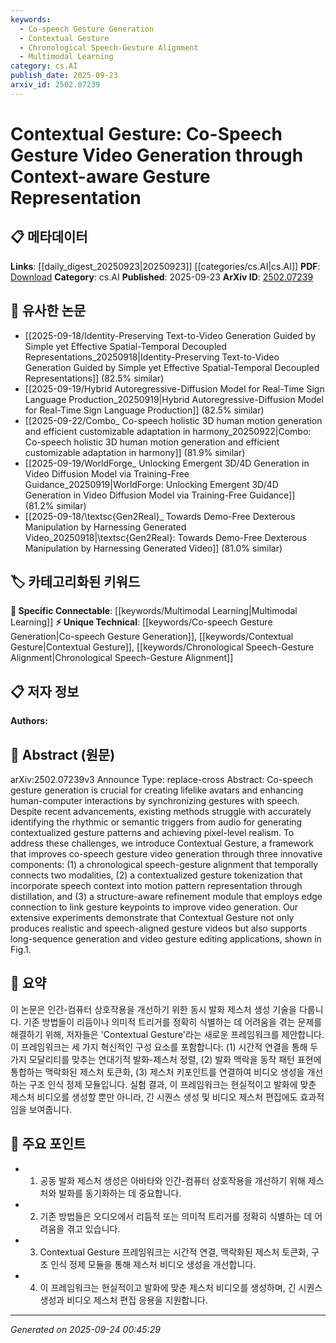 ```yaml
---
keywords:
  - Co-speech Gesture Generation
  - Contextual Gesture
  - Chronological Speech-Gesture Alignment
  - Multimodal Learning
category: cs.AI
publish_date: 2025-09-23
arxiv_id: 2502.07239
---
```


<!-- KEYWORD_LINKING_METADATA:
{
  "processed_timestamp": "2025-09-24T00:45:29.525524",
  "vocabulary_version": "1.0",
  "selected_keywords": [
    "Co-speech Gesture Generation",
    "Contextual Gesture",
    "Chronological Speech-Gesture Alignment",
    "Multimodal Learning"
  ],
  "rejected_keywords": [],
  "similarity_scores": {
    "Co-speech Gesture Generation": 0.78,
    "Contextual Gesture": 0.8,
    "Chronological Speech-Gesture Alignment": 0.72,
    "Multimodal Learning": 0.77
  },
  "extraction_method": "AI_prompt_based",
  "budget_applied": true,
  "candidates_json": {
    "candidates": [
      {
        "surface": "Co-speech gesture generation",
        "canonical": "Co-speech Gesture Generation",
        "aliases": [
          "Gesture Video Generation",
          "Speech-Aligned Gesture Generation"
        ],
        "category": "unique_technical",
        "rationale": "This term is central to the paper's contribution and connects to the broader field of human-computer interaction.",
        "novelty_score": 0.75,
        "connectivity_score": 0.68,
        "specificity_score": 0.82,
        "link_intent_score": 0.78
      },
      {
        "surface": "Contextual Gesture",
        "canonical": "Contextual Gesture",
        "aliases": [
          "Gesture Contextualization"
        ],
        "category": "unique_technical",
        "rationale": "Represents the novel framework introduced in the paper, crucial for linking to related gesture generation techniques.",
        "novelty_score": 0.8,
        "connectivity_score": 0.7,
        "specificity_score": 0.85,
        "link_intent_score": 0.8
      },
      {
        "surface": "Chronological speech-gesture alignment",
        "canonical": "Chronological Speech-Gesture Alignment",
        "aliases": [
          "Speech-Gesture Synchronization"
        ],
        "category": "unique_technical",
        "rationale": "Describes a key component of the framework that enhances the temporal connection between speech and gestures.",
        "novelty_score": 0.65,
        "connectivity_score": 0.6,
        "specificity_score": 0.78,
        "link_intent_score": 0.72
      },
      {
        "surface": "Multimodal",
        "canonical": "Multimodal Learning",
        "aliases": [
          "Multimodal Integration"
        ],
        "category": "specific_connectable",
        "rationale": "Links the paper to the broader field of integrating multiple data modalities, essential for gesture generation.",
        "novelty_score": 0.55,
        "connectivity_score": 0.85,
        "specificity_score": 0.7,
        "link_intent_score": 0.77
      }
    ],
    "ban_list_suggestions": [
      "video generation",
      "realism",
      "long-sequence generation"
    ]
  },
  "decisions": [
    {
      "candidate_surface": "Co-speech gesture generation",
      "resolved_canonical": "Co-speech Gesture Generation",
      "decision": "linked",
      "scores": {
        "novelty": 0.75,
        "connectivity": 0.68,
        "specificity": 0.82,
        "link_intent": 0.78
      }
    },
    {
      "candidate_surface": "Contextual Gesture",
      "resolved_canonical": "Contextual Gesture",
      "decision": "linked",
      "scores": {
        "novelty": 0.8,
        "connectivity": 0.7,
        "specificity": 0.85,
        "link_intent": 0.8
      }
    },
    {
      "candidate_surface": "Chronological speech-gesture alignment",
      "resolved_canonical": "Chronological Speech-Gesture Alignment",
      "decision": "linked",
      "scores": {
        "novelty": 0.65,
        "connectivity": 0.6,
        "specificity": 0.78,
        "link_intent": 0.72
      }
    },
    {
      "candidate_surface": "Multimodal",
      "resolved_canonical": "Multimodal Learning",
      "decision": "linked",
      "scores": {
        "novelty": 0.55,
        "connectivity": 0.85,
        "specificity": 0.7,
        "link_intent": 0.77
      }
    }
  ]
}
-->

# Contextual Gesture: Co-Speech Gesture Video Generation through Context-aware Gesture Representation

## 📋 메타데이터

**Links**: [[daily_digest_20250923|20250923]] [[categories/cs.AI|cs.AI]]
**PDF**: [Download](https://arxiv.org/pdf/2502.07239.pdf)
**Category**: cs.AI
**Published**: 2025-09-23
**ArXiv ID**: [2502.07239](https://arxiv.org/abs/2502.07239)

## 🔗 유사한 논문
- [[2025-09-18/Identity-Preserving Text-to-Video Generation Guided by Simple yet Effective Spatial-Temporal Decoupled Representations_20250918|Identity-Preserving Text-to-Video Generation Guided by Simple yet Effective Spatial-Temporal Decoupled Representations]] (82.5% similar)
- [[2025-09-19/Hybrid Autoregressive-Diffusion Model for Real-Time Sign Language Production_20250919|Hybrid Autoregressive-Diffusion Model for Real-Time Sign Language Production]] (82.5% similar)
- [[2025-09-22/Combo_ Co-speech holistic 3D human motion generation and efficient customizable adaptation in harmony_20250922|Combo: Co-speech holistic 3D human motion generation and efficient customizable adaptation in harmony]] (81.9% similar)
- [[2025-09-19/WorldForge_ Unlocking Emergent 3D/4D Generation in Video Diffusion Model via Training-Free Guidance_20250919|WorldForge: Unlocking Emergent 3D/4D Generation in Video Diffusion Model via Training-Free Guidance]] (81.2% similar)
- [[2025-09-18/\textsc{Gen2Real}_ Towards Demo-Free Dexterous Manipulation by Harnessing Generated Video_20250918|\textsc{Gen2Real}: Towards Demo-Free Dexterous Manipulation by Harnessing Generated Video]] (81.0% similar)

## 🏷️ 카테고리화된 키워드
**🔗 Specific Connectable**: [[keywords/Multimodal Learning|Multimodal Learning]]
**⚡ Unique Technical**: [[keywords/Co-speech Gesture Generation|Co-speech Gesture Generation]], [[keywords/Contextual Gesture|Contextual Gesture]], [[keywords/Chronological Speech-Gesture Alignment|Chronological Speech-Gesture Alignment]]

## 📋 저자 정보

**Authors:** 

## 📄 Abstract (원문)

arXiv:2502.07239v3 Announce Type: replace-cross 
Abstract: Co-speech gesture generation is crucial for creating lifelike avatars and enhancing human-computer interactions by synchronizing gestures with speech. Despite recent advancements, existing methods struggle with accurately identifying the rhythmic or semantic triggers from audio for generating contextualized gesture patterns and achieving pixel-level realism. To address these challenges, we introduce Contextual Gesture, a framework that improves co-speech gesture video generation through three innovative components: (1) a chronological speech-gesture alignment that temporally connects two modalities, (2) a contextualized gesture tokenization that incorporate speech context into motion pattern representation through distillation, and (3) a structure-aware refinement module that employs edge connection to link gesture keypoints to improve video generation. Our extensive experiments demonstrate that Contextual Gesture not only produces realistic and speech-aligned gesture videos but also supports long-sequence generation and video gesture editing applications, shown in Fig.1.

## 📝 요약

이 논문은 인간-컴퓨터 상호작용을 개선하기 위한 동시 발화 제스처 생성 기술을 다룹니다. 기존 방법들이 리듬이나 의미적 트리거를 정확히 식별하는 데 어려움을 겪는 문제를 해결하기 위해, 저자들은 'Contextual Gesture'라는 새로운 프레임워크를 제안합니다. 이 프레임워크는 세 가지 혁신적인 구성 요소를 포함합니다: (1) 시간적 연결을 통해 두 가지 모달리티를 맞추는 연대기적 발화-제스처 정렬, (2) 발화 맥락을 동작 패턴 표현에 통합하는 맥락화된 제스처 토큰화, (3) 제스처 키포인트를 연결하여 비디오 생성을 개선하는 구조 인식 정제 모듈입니다. 실험 결과, 이 프레임워크는 현실적이고 발화에 맞춘 제스처 비디오를 생성할 뿐만 아니라, 긴 시퀀스 생성 및 비디오 제스처 편집에도 효과적임을 보여줍니다.

## 🎯 주요 포인트

- 1. 공동 발화 제스처 생성은 아바타와 인간-컴퓨터 상호작용을 개선하기 위해 제스처와 발화를 동기화하는 데 중요합니다.
- 2. 기존 방법들은 오디오에서 리듬적 또는 의미적 트리거를 정확히 식별하는 데 어려움을 겪고 있습니다.
- 3. Contextual Gesture 프레임워크는 시간적 연결, 맥락화된 제스처 토큰화, 구조 인식 정제 모듈을 통해 제스처 비디오 생성을 개선합니다.
- 4. 이 프레임워크는 현실적이고 발화에 맞춘 제스처 비디오를 생성하며, 긴 시퀀스 생성과 비디오 제스처 편집 응용을 지원합니다.


---

*Generated on 2025-09-24 00:45:29*